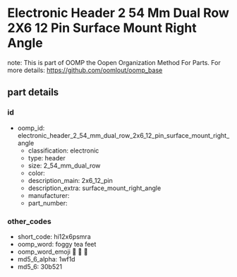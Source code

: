 # Electronic Header 2 54 Mm Dual Row 2X6 12 Pin Surface Mount Right Angle  

note: This is part of OOMP the Oopen Organization Method For Parts. For more details: https://github.com/oomlout/oomp_base

##  part details





### id
* oomp_id: electronic_header_2_54_mm_dual_row_2x6_12_pin_surface_mount_right_angle
  * classification: electronic
  * type: header
  * size: 2_54_mm_dual_row
  * color: 
  * description_main: 2x6_12_pin
  * description_extra: surface_mount_right_angle
  * manufacturer: 
  * part_number: 

### other_codes
* short_code: hi12x6psmra
* oomp_word: foggy tea feet
* oomp_word_emoji :foggy: :tea: :feet:
* md5_6_alpha: 1wf1d
* md5_6: 30b521